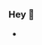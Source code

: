 ### Hey 👋

<!--

I'm Frederic from Mississauga, Ontario. Studying @ University of Toronto. Previously intern @ Ericsson, Dayforce.

Happy to collab.

<br>


💬 You can contact me here
- [<img src="https://upload.wikimedia.org/wikipedia/commons/7/7e/Gmail_icon_%282020%29.svg" height=15 align=center>](mailto:frederictuwork@gmail.com) frederictuwork@gmail.com
- [<img src="https://upload.wikimedia.org/wikipedia/commons/8/81/LinkedIn_icon.svg" height=20 align=center>](https://www.linkedin.com/in/frederic-cc) www.linkedin.com/in/frederic-cc
<br/>
💬 Personal Website: imaginary
-->

-

<!--
[<img src="t" height=38 align=center>](https://www.example.com) &nbsp;
[<img src="t" height=40 align=center>](https://www.example.com) &nbsp;
[<img src="t" height=40 align=center>](https://www.example.com) &nbsp;

https://upload.wikimedia.org/wikipedia/commons/7/7e/Gmail_icon_%282020%29.svg
https://upload.wikimedia.org/wikipedia/commons/8/81/LinkedIn_icon.svg
-->

<!--
Here are some ideas to get you started:

- 🔭 I’m currently working on ...
- 🌱 I’m currently learning ...
- 👯 I’m looking to collaborate on ...
- 🤔 I’m looking for help with ...
- 💬 Ask me about ...
- 📫 How to reach me: ...
- 😄 Pronouns: ...
- ⚡ Fun fact: ...
-->
